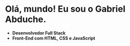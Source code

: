 <h1> Olá, mundo! Eu sou o Gabriel Abduche.</> </h1>

<ul>
  <strong>
    <li>Desenvolvedor Full Stack</li>
    <li>Front-End com HTML, CSS e JavaScript</li>
